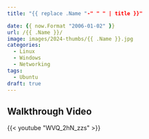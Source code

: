 ```yaml
---
title: "{{ replace .Name "-" " " | title }}"

date: {{ now.Format "2006-01-02" }}
url: /{{ .Name }}/
image: images/2024-thumbs/{{ .Name }}.jpg
categories:
  - Linux
  - Windows
  - Networking
tags:
  - Ubuntu
draft: true
---
```

<!--more-->



## Walkthrough Video

{{< youtube "WVQ_2hN_zzs" >}}
